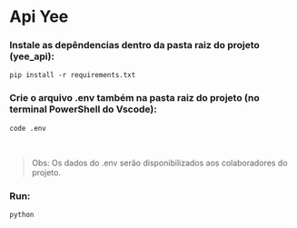 # Api Yee

### Instale as depêndencias dentro da pasta raiz do projeto (yee_api):

```
pip install -r requirements.txt
```

### Crie o arquivo .env também na pasta raiz do projeto (no terminal PowerShell do Vscode):

```
code .env
```
<br>

> Obs: Os dados do .env serão disponibilizados aos colaboradores do projeto.

### Run:

```
python
```
<br>
